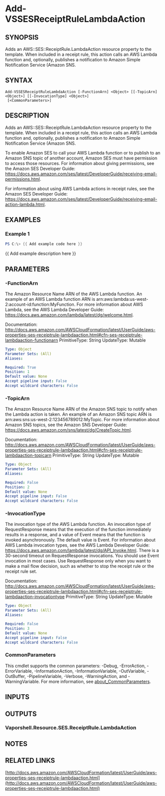 # Add-VSSESReceiptRuleLambdaAction

## SYNOPSIS
Adds an AWS::SES::ReceiptRule.LambdaAction resource property to the template.
When included in a receipt rule, this action calls an AWS Lambda function and, optionally, publishes a notification to Amazon Simple Notification Service (Amazon SNS.

## SYNTAX

```
Add-VSSESReceiptRuleLambdaAction [-FunctionArn] <Object> [[-TopicArn] <Object>] [[-InvocationType] <Object>]
 [<CommonParameters>]
```

## DESCRIPTION
Adds an AWS::SES::ReceiptRule.LambdaAction resource property to the template.
When included in a receipt rule, this action calls an AWS Lambda function and, optionally, publishes a notification to Amazon Simple Notification Service (Amazon SNS.

To enable Amazon SES to call your AWS Lambda function or to publish to an Amazon SNS topic of another account, Amazon SES must have permission to access those resources.
For information about giving permissions, see the Amazon SES Developer Guide: https://docs.aws.amazon.com/ses/latest/DeveloperGuide/receiving-email-permissions.html.

For information about using AWS Lambda actions in receipt rules, see the Amazon SES Developer Guide: https://docs.aws.amazon.com/ses/latest/DeveloperGuide/receiving-email-action-lambda.html.

## EXAMPLES

### Example 1
```powershell
PS C:\> {{ Add example code here }}
```

{{ Add example description here }}

## PARAMETERS

### -FunctionArn
The Amazon Resource Name ARN of the AWS Lambda function.
An example of an AWS Lambda function ARN is arn:aws:lambda:us-west-2:account-id:function:MyFunction.
For more information about AWS Lambda, see the AWS Lambda Developer Guide: https://docs.aws.amazon.com/lambda/latest/dg/welcome.html.

Documentation: http://docs.aws.amazon.com/AWSCloudFormation/latest/UserGuide/aws-properties-ses-receiptrule-lambdaaction.html#cfn-ses-receiptrule-lambdaaction-functionarn
PrimitiveType: String
UpdateType: Mutable

```yaml
Type: Object
Parameter Sets: (All)
Aliases:

Required: True
Position: 1
Default value: None
Accept pipeline input: False
Accept wildcard characters: False
```

### -TopicArn
The Amazon Resource Name ARN of the Amazon SNS topic to notify when the Lambda action is taken.
An example of an Amazon SNS topic ARN is arn:aws:sns:us-west-2:123456789012:MyTopic.
For more information about Amazon SNS topics, see the Amazon SNS Developer Guide: https://docs.aws.amazon.com/sns/latest/dg/CreateTopic.html.

Documentation: http://docs.aws.amazon.com/AWSCloudFormation/latest/UserGuide/aws-properties-ses-receiptrule-lambdaaction.html#cfn-ses-receiptrule-lambdaaction-topicarn
PrimitiveType: String
UpdateType: Mutable

```yaml
Type: Object
Parameter Sets: (All)
Aliases:

Required: False
Position: 2
Default value: None
Accept pipeline input: False
Accept wildcard characters: False
```

### -InvocationType
The invocation type of the AWS Lambda function.
An invocation type of RequestResponse means that the execution of the function immediately results in a response, and a value of Event means that the function is invoked asynchronously.
The default value is Event.
For information about AWS Lambda invocation types, see the AWS Lambda Developer Guide: https://docs.aws.amazon.com/lambda/latest/dg/API_Invoke.html.
There is a 30-second timeout on RequestResponse invocations.
You should use Event invocation in most cases.
Use RequestResponse only when you want to make a mail flow decision, such as whether to stop the receipt rule or the receipt rule set.

Documentation: http://docs.aws.amazon.com/AWSCloudFormation/latest/UserGuide/aws-properties-ses-receiptrule-lambdaaction.html#cfn-ses-receiptrule-lambdaaction-invocationtype
PrimitiveType: String
UpdateType: Mutable

```yaml
Type: Object
Parameter Sets: (All)
Aliases:

Required: False
Position: 3
Default value: None
Accept pipeline input: False
Accept wildcard characters: False
```

### CommonParameters
This cmdlet supports the common parameters: -Debug, -ErrorAction, -ErrorVariable, -InformationAction, -InformationVariable, -OutVariable, -OutBuffer, -PipelineVariable, -Verbose, -WarningAction, and -WarningVariable. For more information, see [about_CommonParameters](http://go.microsoft.com/fwlink/?LinkID=113216).

## INPUTS

## OUTPUTS

### Vaporshell.Resource.SES.ReceiptRule.LambdaAction
## NOTES

## RELATED LINKS

[http://docs.aws.amazon.com/AWSCloudFormation/latest/UserGuide/aws-properties-ses-receiptrule-lambdaaction.html](http://docs.aws.amazon.com/AWSCloudFormation/latest/UserGuide/aws-properties-ses-receiptrule-lambdaaction.html)

